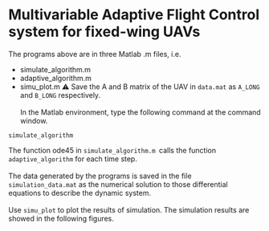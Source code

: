 
# Multivariable Adaptive Flight Control system for fixed-wing UAVs


The programs above are in three Matlab .m files, i.e.

- simulate_algorithm.m
- adaptive_algorithm.m
- simu_plot.m
⚠️ Save the A and B matrix of the UAV in `data.mat` as `A_LONG` and `B_LONG` respectively.\
\
In the Matlab environment, type the following command at the command window.
```
simulate_algorithm
```

The function ode45 in `simulate_algorithm.m `calls the function `adaptive_algorithm`
for each time step. \
\
The data generated by the programs is saved in the file `simulation_data.mat`
as the numerical solution to those differential equations to describe the dynamic system. \
\
Use `simu_plot` to plot the results of simulation. The simulation results are showed in the following
figures.